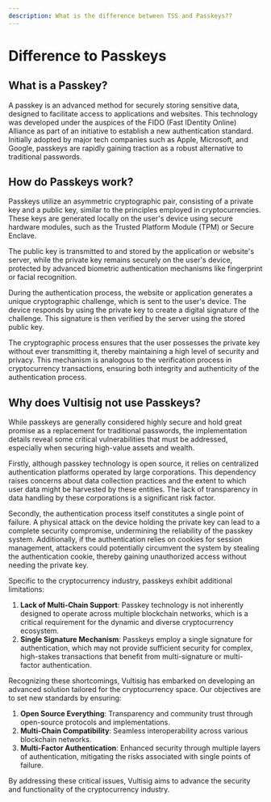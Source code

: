 ```yaml
---
description: What is the difference between TSS and Passkeys??
---
```


# Difference to Passkeys

## What is a Passkey?

A passkey is an advanced method for securely storing sensitive data, designed to facilitate access to applications and websites. This technology was developed under the auspices of the FIDO (Fast IDentity Online) Alliance as part of an initiative to establish a new authentication standard. Initially adopted by major tech companies such as Apple, Microsoft, and Google, passkeys are rapidly gaining traction as a robust alternative to traditional passwords.

## How do Passkeys work?

Passkeys utilize an asymmetric cryptographic pair, consisting of a private key and a public key, similar to the principles employed in cryptocurrencies. These keys are generated locally on the user's device using secure hardware modules, such as the Trusted Platform Module (TPM) or Secure Enclave.

The public key is transmitted to and stored by the application or website's server, while the private key remains securely on the user's device, protected by advanced biometric authentication mechanisms like fingerprint or facial recognition.

During the authentication process, the website or application generates a unique cryptographic challenge, which is sent to the user's device. The device responds by using the private key to create a digital signature of the challenge. This signature is then verified by the server using the stored public key.

The cryptographic process ensures that the user possesses the private key without ever transmitting it, thereby maintaining a high level of security and privacy. This mechanism is analogous to the verification process in cryptocurrency transactions, ensuring both integrity and authenticity of the authentication process.

## Why does Vultisig not use Passkeys?

While passkeys are generally considered highly secure and hold great promise as a replacement for traditional passwords, the implementation details reveal some critical vulnerabilities that must be addressed, especially when securing high-value assets and wealth.

Firstly, although passkey technology is open source, it relies on centralized authentication platforms operated by large corporations. This dependency raises concerns about data collection practices and the extent to which user data might be harvested by these entities. The lack of transparency in data handling by these corporations is a significant risk factor.

Secondly, the authentication process itself constitutes a single point of failure. A physical attack on the device holding the private key can lead to a complete security compromise, undermining the reliability of the passkey system. Additionally, if the authentication relies on cookies for session management, attackers could potentially circumvent the system by stealing the authentication cookie, thereby gaining unauthorized access without needing the private key.

Specific to the cryptocurrency industry, passkeys exhibit additional limitations:

1. **Lack of Multi-Chain Support**: Passkey technology is not inherently designed to operate across multiple blockchain networks, which is a critical requirement for the dynamic and diverse cryptocurrency ecosystem.
2. **Single Signature Mechanism**: Passkeys employ a single signature for authentication, which may not provide sufficient security for complex, high-stakes transactions that benefit from multi-signature or multi-factor authentication.

Recognizing these shortcomings, Vultisig has embarked on developing an advanced solution tailored for the cryptocurrency space. Our objectives are to set new standards by ensuring:

1. **Open Source Everything**: Transparency and community trust through open-source protocols and implementations.
2. **Multi-Chain Compatibility**: Seamless interoperability across various blockchain networks.
3. **Multi-Factor Authentication**: Enhanced security through multiple layers of authentication, mitigating the risks associated with single points of failure.

By addressing these critical issues, Vultisig aims to advance the security and functionality of the cryptocurrency industry.
